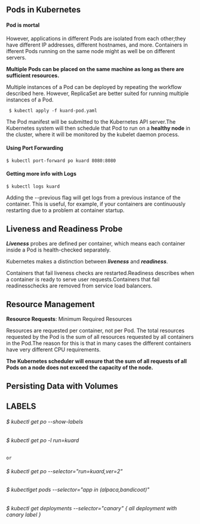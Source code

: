 ## Pods in Kubernetes

#### Pod is mortal

However, applications in different Pods	are isolated from each other;they have different IP addresses, different hostnames, and	more. Containers in ifferent Pods running on the same node might as well be on different servers.

**Multiple Pods can be placed on the same machine	as long	as there are sufficient	resources.**	

Multiple instances of a	Pod can	be deployed by repeating the workflow described	here. However,	ReplicaSet are better suited for running multiple instances of a Pod.

``` $ kubectl apply -f kuard-pod.yaml```

The Pod	manifest will be submitted to the Kubernetes API server.The Kubernetes system will then	schedule that Pod to run on a **healthy node** in the cluster, where it	will be	monitored by the  kubelet daemon process.

#### Using Port Forwarding

``` $ kubectl port-forward po kuard 8080:8080 ```

#### Getting more info with Logs

``` $ kubectl logs kuard ```

Adding the  --previous 	flag will get logs from	a previous instance of the container. This is useful, for example, if your containers are continuously restarting due to a problem at container startup.

## Liveness and Readiness Probe

**_Liveness_** probes are defined per container, which means each container inside a Pod is health-checked separately.

Kubernetes makes a distinction between **_liveness_** and **_readiness_**.

Containers that	fail liveness checks are restarted.Readiness describes when a container	is ready to serve user requests.Containers that	fail readinesschecks are removed from service load balancers.	
	
## Resource	Management

**Resource Requests**:	Minimum	Required	Resources

Resources are requested per container, not per Pod. The total resources requested by the Pod is the sum of all resources requested by all containers in the Pod.The reason for this is that in many cases the different containers have very different CPU requirements.	

**The Kubernetes scheduler will ensure	that the sum of all requests of all Pods on a node does not exceed the capacity of the node.**

## Persisting	Data	with	Volumes


## LABELS

###### $ kubectl get po --show-labels

###### $ kubectl get po -l run=kuard
	or
###### $ kubectl get po --selector="run=kuard,ver=2"

###### $ kubectlget pods --selector="app in (alpaca,bandicoot)"

###### $ kubectl get deployments --selector="canary" { all deployment with canary label }







	
